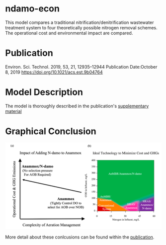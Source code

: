 # ndamo-econ
This model compares a traditional nitrification/denitrification wastewater treatment system to four theoretically possible nitrogen removal schemes. The operational cost and environmental impact are compared. 

# Publication
Environ. Sci. Technol. 2019, 53, 21, 12935–12944
Publication Date:October 8, 2019
https://doi.org/10.1021/acs.est.9b04764

# Model Description
The model is thoroughly described in the publication's [supplementary material](SupplementalInformation.pdf)

# Graphical Conclusion
![](GraphicalConclusion.png)

More detail about these conlcusions can be found within the [publication](SupplementalInformation.pdf).
